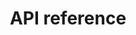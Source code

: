 ---
pcx_content_type: navigation
title: API reference
external_link: https://developers.cloudflare.com/api/operations/railgun-list-railguns
weight: 9
_build:
  publishResources: false
  render: never
---